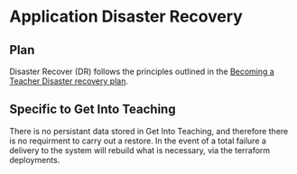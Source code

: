 # Application Disaster Recovery

## Plan
Disaster Recover (DR) follows the principles outlined in the [Becoming a Teacher  Disaster recovery plan](https://dfedigital.atlassian.net/wiki/spaces/BaT/pages/2921365676/Disaster+recovery).

## Specific to Get Into Teaching
There is no persistant data stored in Get Into Teaching, and therefore there is no requirment to carry out a restore. 
In the event of a total failure a delivery to the system will rebuild what is necessary, via the terraform deployments.
